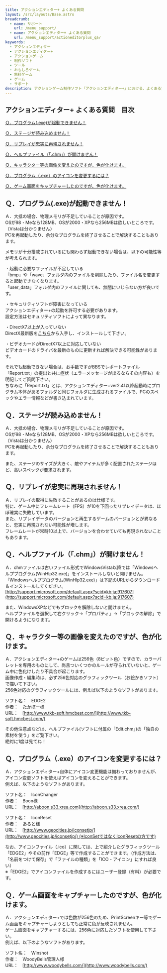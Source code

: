 ```yaml
---
title: アクションエディター+ よくある質問
layout: /src/layouts/Base.astro
breadcrumb:
  - name: サポート
    url: /menu_support/
  - name: アクションエディター+ よくある質問
    url: /menu_support/actioneditorplus_qa/
keywords:
  - アクションエディター
  - アクションエディター+
  - アクションゲーム
  - 制作ソフト
  - ツール
  - おもしろゲーム
  - 無料ゲーム
  - ゲーム
  - サポート
description: アクションゲーム制作ソフト「アクションエディター+」における、よくある質問をまとめてみました。
---
```


## アクションエディター+ よくある質問　目次

[Ｑ．プログラム(.exe)が起動できません！](#Q1)

[Ｑ．ステージが読み込めません！](#Q2)

[Ｑ．リプレイが忠実に再現されません！](#Q3)

[Ｑ．ヘルプファイル（「.chm」）が開けません！](#Q4)

[Ｑ．キャラクター等の画像を変えたのですが、色が化けます。](#Q5)

[Ｑ．プログラム（.exe）のアイコンを変更するには？](#Q6)

[Ｑ．ゲーム画面をキャプチャーしたのですが、色が化けます。](#Q7)

## Ｑ．プログラム(.exe)が起動できません！

Ａ．大抵の場合、物理メモリが不足していることが原因です。  
OSが98・Meなら128MB、OSが2000・XPなら256MBは欲しいところです。（Vistaは分かりません）  
PCを再起動したり、余分なプログラムを終了させることで解決することもあります。  
  
メモリが十分搭載されているにも関わらず起動できない場合は、以下の可能性等が考えられます。  
  
・起動に必要なファイルが不足している  
「bmp」や「wave」フォルダ内のファイルを削除したり、ファイル名を変更すると起動できなくなります。  
「user_data」フォルダ内のファイルに関しても、無闇にいじらない方が良いです。  
  
・セキュリティソフトが障害になっている  
アクションエディター+の起動を許可する必要があります。  
設定方法はセキュリティソフトによって異なります。  
  
・DirectX7以上が入っていない  
DirectX最新版を[こちら](http://support.microsoft.com/kb/179113/ja)から入手し、インストールして下さい。  
  
・ビデオカードがDirectX7以上に対応していない  
ビデオカードのドライバを最新のものに更新すれば解決できる可能性があります。  
  
  
それでも起動できない場合は、お手数ですがBBSでレポートファイル「Report.txt」の提出と共に症状（エラーメッセージが出るならその内容も）を明記してご質問下さい。  
ちなみに「Report.txt」とは、アクションエディター+ver2.41以降起動時にプログラム本体があるフォルダと同じフォルダに生成されるファイルで、PCのスペックやエラー情報などが書き込まれています。

## Ｑ．ステージが読み込めません！

Ａ．大抵の場合、物理メモリが不足していることが原因です。  
OSが98・Meなら128MB、OSが2000・XPなら256MBは欲しいところです。（Vistaは分かりません）  
PCを再起動したり、余分なプログラムを終了させることで解決することもあります。  
  
また、ステージのサイズが大きく、敵やアイテムが多く配置されたステージほど、高いスペックが要求されます。

## Ｑ．リプレイが忠実に再現されません！

Ａ．リプレイの取得に失敗することがあるのは仕様です。  
特に、ゲーム中にフレームレート（FPS）が10を下回ったリプレイデータは、ほぼ確実に失敗しています。  
また、リプレイデータのバージョンと再生するゲームのバージョンとが異なると、忠実に再現されない可能性が増します。  
フレームレートが常時10以上で、バージョンを合わせていても再現されないこともあります。

## Ｑ．ヘルプファイル（「.chm」）が開けません！

Ａ．chmファイルは古いファイル形式でWindowsVista以降では「Windowsヘルププログラム(WinHlp32.exe)」をインストールしないと開けません。  
「Windowsヘルププログラム(WinHlp32.exe)」は下記のURLからダウンロード＆インストールしてください。  
[http://support.microsoft.com/default.aspx?scid=kb;ja;917607](http://support.microsoft.com/default.aspx?scid=kb;ja;917607)  
  
また、WindowsXPなどでもブロックを解除しないと開けません。  
ヘルプファイルを選択して右クリック→「プロパティ」→「ブロックの解除」で開けるようになります。  

## Ｑ．キャラクター等の画像を変えたのですが、色が化けます。

Ａ．アクションエディター+のゲームは256色（8ビット色）ですので、カラーパレットを専用のものにして、尚且ついくつかのルールが守られていないと、ゲーム中に色化けしたり不具合が起こります。  
画像作成・編集時は、必ず256色対応のグラフィックツール（お絵かきソフト）で描いて下さい。  
256色対応のグラフィックツールには、例えば以下のようなソフトがあります。  
  
ソフト名：　EDGE2  
作者：　たかぼー様  
URL：　[http://www.tkb-soft.hmcbest.com/](http://www.tkb-soft.hmcbest.com/)  
  
その他注意点などは、ヘルプファイル(ソフトに付属の「Edit.chm」)の「独自の素材を使う」をご覧下さい。  
絶対に1度は見てね！

## Ｑ．プログラム（.exe）のアイコンを変更するには？

Ａ．アクションエディター+自体にアイコン変更機能は備わっておりませんが、アイコン変更ソフトを使えばアイコンを変えることができます。  
例えば、以下のようなソフトがあります。  
  
ソフト名：　IconChanger  
作者：　Boon様  
URL：　[http://aboon.s33.xrea.com](http://aboon.s33.xrea.com/)  
  
ソフト名：　IconReset  
作者：　あると様  
URL：　[http://www.geocities.jp/iconsetjp/](http://www.geocities.jp/iconsetjp/) (※IconSetではなくIconResetの方です)  
  
なお、アイコンファイル（.ico）に関しては、上で紹介したグラフィックツール「EDGE2」やその前作「EDGE」等で作成することができます。（作成方法は、「名前をつけて保存」で「ファイルの種類」を「ICO - アイコン」にすれば良い）  
※「EDGE2」でアイコンファイルを作成するにはユーザー登録（有料）が必要です。

## Ｑ．ゲーム画面をキャプチャーしたのですが、色が化けます。

Ａ．アクションエディター+では色数が256色のため、PrintScreenキー等でゲーム画面をキャプチャーしようとしても正常に色が反映されません。  
ゲーム画面をキャプチャーするには、256色に対応したソフトを使用して下さい。  
例えば、以下のようなソフトがあります。  
  
ソフト名：　Winshot  
作者：　WoodyBells管理人様  
URL：　[http://www.woodybells.com/](http://www.woodybells.com/)